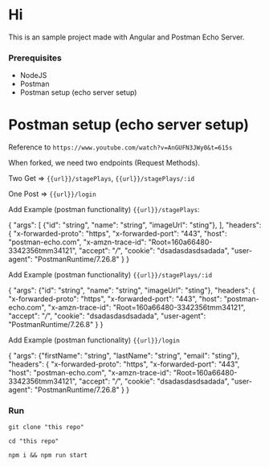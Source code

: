 # Hi

This is an sample project made with Angular and Postman Echo Server.

### Prerequisites

- NodeJS
- Postman
- Postman setup (echo server setup)

# Postman setup (echo server setup)

Reference to `https://www.youtube.com/watch?v=AnGUFN3JWy0&t=615s`

When forked, we need two endpoints (Request Methods).

Two Get => `{{url}}/stagePlays`, `{{url}}/stagePlays/:id`

One Post => `{{url}}/login`

Add Example (postman functionality) `{{url}}/stagePlays`:

{
    "args": [
        {"id": "string", "name": "string", "imageUrl": "sting"},
    ],
    "headers": {
        "x-forwarded-proto": "https",
        "x-forwarded-port": "443",
        "host": "postman-echo.com",
        "x-amzn-trace-id": "Root=160a66480-3342356tmm34121",
        "accept": "*/*",
        "cookie": "dsadasdasdsadada",
        "user-agent": "PostmanRuntime/7.26.8"
    }
}

Add Example (postman functionality) `{{url}}/stagePlays/:id`

{
    "args": {"id": "string", "name": "string", "imageUrl": "sting"},
    "headers": {
        "x-forwarded-proto": "https",
        "x-forwarded-port": "443",
        "host": "postman-echo.com",
        "x-amzn-trace-id": "Root=160a66480-3342356tmm34121",
        "accept": "*/*",
        "cookie": "dsadasdasdsadada",
        "user-agent": "PostmanRuntime/7.26.8"
    }
}

Add Example (postman functionality) `{{url}}/login` 

{
    "args": {"firstName": "string", "lastName": "string", "email": "sting"},
    "headers": {
        "x-forwarded-proto": "https",
        "x-forwarded-port": "443",
        "host": "postman-echo.com",
        "x-amzn-trace-id": "Root=160a66480-3342356tmm34121",
        "accept": "*/*",
        "cookie": "dsadasdasdsadada",
        "user-agent": "PostmanRuntime/7.26.8"
    }
}


### Run

`git clone "this repo"`

`cd "this repo"`

`npm i && npm run start`

